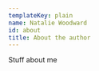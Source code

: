 ```yaml
---
templateKey: plain
name: Natalie Woodward
id: about
title: About the author
---
```


Stuff about me
